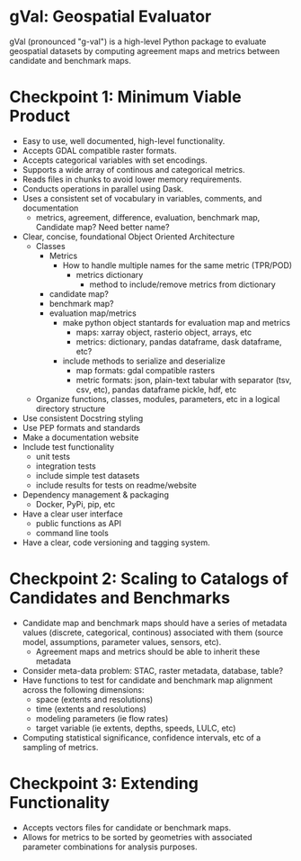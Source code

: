 # gVal: Geospatial Evaluator
gVal (pronounced "g-val") is a high-level Python package to evaluate geospatial datasets by computing agreement maps and metrics between candidate and benchmark maps.

# Checkpoint 1: Minimum Viable Product
- Easy to use, well documented, high-level functionality.
- Accepts GDAL compatible raster formats.
- Accepts categorical variables with set encodings.
- Supports a wide array of continous and categorical metrics.
- Reads files in chunks to avoid lower memory requirements.
- Conducts operations in parallel using Dask.
- Uses a consistent set of vocabulary in variables, comments, and documentation
    - metrics, agreement, difference, evaluation, benchmark map, Candidate map? Need better name?
- Clear, concise, foundational Object Oriented Architecture
    - Classes
        - Metrics
            - How to handle multiple names for the same metric (TPR/POD)
                - metrics dictionary
                    - method to include/remove metrics from dictionary
        - candidate map?
        - benchmark map?
        - evaluation map/metrics
            - make python object stantards for evaluation map and metrics
                - maps: xarray object, rasterio object, arrays, etc
                - metrics: dictionary, pandas dataframe, dask dataframe, etc?
            - include methods to serialize and deserialize
                - map formats: gdal compatible rasters
                - metric formats: json, plain-text tabular with separator (tsv, csv, etc), pandas dataframe pickle, hdf, etc
     - Organize functions, classes, modules, parameters, etc in a logical directory structure
- Use consistent Docstring styling
- Use PEP formats and standards
- Make a documentation website
- Include test functionality
    - unit tests
    - integration tests
    - include simple test datasets
    - include results for tests on readme/website
- Dependency management & packaging
    - Docker, PyPi, pip, etc
- Have a clear user interface
    - public functions as API
    - command line tools
- Have a clear, code versioning and tagging system.

# Checkpoint 2: Scaling to Catalogs of Candidates and Benchmarks
- Candidate map and benchmark maps should have a series of metadata values (discrete, categorical, continous) associated with them (source model, assumptions, parameter values, sensors, etc).
    - Agreement maps and metrics should be able to inherit these metadata 
- Consider meta-data problem: STAC, raster metadata, database, table?
- Have functions to test for candidate and benchmark map alignment across the following dimensions:
    - space (extents and resolutions)
    - time (extents and resolutions)
    - modeling parameters (ie flow rates)
    - target variable (ie extents, depths, speeds, LULC, etc)
- Computing statistical significance, confidence intervals, etc of a sampling of metrics.

# Checkpoint 3: Extending Functionality
- Accepts vectors files for candidate or benchmark maps.
- Allows for metrics to be sorted by geometries with associated parameter combinations for analysis purposes.
